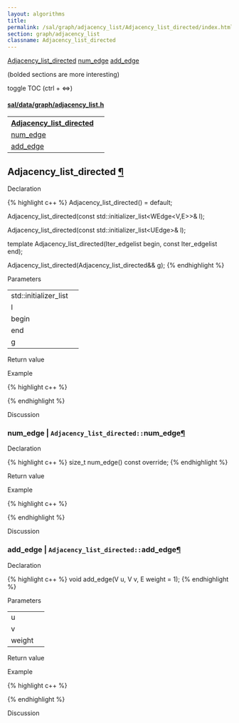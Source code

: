 ```yaml
---
layout: algorithms
title: 
permalink: /sal/graph/adjacency_list/Adjacency_list_directed/index.html
section: graph/adjacency_list
classname: Adjacency_list_directed
---
```


<div class="toc">
	<a class="toc-link toch2" href="#Adjacency_list_directed">Adjacency_list_directed</a>
	<a class="toc-link toch3" href="#num_edge">num_edge</a>
	<a class="toc-link toch3" href="#add_edge">add_edge</a>
<p class="toc-caption">(bolded sections are more interesting)</p>
<p class="toc-toggle">toggle TOC (ctrl + &#8660;)</p>
</div><div class="block">
<h4><a href="https://github.com/LemonPi/data/blob/master/graph/adjacency_list.h">sal/data/graph/adjacency_list.h</a>
</h4><table class="pretty">
<tr><th><a class="doc-list-name" href="#Adjacency_list_directed">Adjacency_list_directed</a></th><th></th></tr>
<tr><td><a class="doc-list-name" href="#num_edge">num_edge</a></td><td></td></tr>
<tr><td><a class="doc-list-name" href="#add_edge">add_edge</a></td><td></td></tr>
</table></div>



<h2 class="anchor doc-header">Adjacency_list_directed <a class="anchor-link" href="#Adjacency_list_directed" name="Adjacency_list_directed" title="permalink to section">&para;</a></h2>
<div class="block">

<p class="doc-section">Declaration</p>
{% highlight c++ %}
Adjacency_list_directed() = default;

Adjacency_list_directed(const std::initializer_list<WEdge<V,E>>& l);

Adjacency_list_directed(const std::initializer_list<UEdge<V>>& l);

template <typename Iter_edgelist>
Adjacency_list_directed(Iter_edgelist begin, const Iter_edgelist end);

Adjacency_list_directed(Adjacency_list_directed&& g);
{% endhighlight %}


<p class="doc-section">Parameters</p>
<table class="pretty">
<tr><td>std::initializer_list<WEdge<V</td><td></td></tr>
<tr><td>l</td><td></td></tr>
<tr><td>begin</td><td></td></tr>
<tr><td>end</td><td></td></tr>
<tr><td>g</td><td></td></tr>
</table>
<p class="doc-section">Return value</p>

<p class="doc-section">Example</p>
{% highlight c++ %}

{% endhighlight %}

<p class="doc-section">Discussion</p>
<div>
<p>
	
</p>
</div></div>





<h3 class="anchor doc-header">num_edge | <code class="qualifier">Adjacency_list_directed::</code>num_edge<a class="anchor-link" href="#num_edge" name="num_edge" title="permalink to section">&para;</a></h3>
<div class="block">

<p class="doc-section">Declaration</p>
{% highlight c++ %}
size_t num_edge() const override;
{% endhighlight %}
<p class="doc-section">Return value</p>

<p class="doc-section">Example</p>
{% highlight c++ %}

{% endhighlight %}

<p class="doc-section">Discussion</p>
<div>
<p>
	
</p>
</div></div>





<h3 class="anchor doc-header">add_edge | <code class="qualifier">Adjacency_list_directed::</code>add_edge<a class="anchor-link" href="#add_edge" name="add_edge" title="permalink to section">&para;</a></h3>
<div class="block">

<p class="doc-section">Declaration</p>
{% highlight c++ %}
void add_edge(V u, V v, E weight = 1);
{% endhighlight %}


<p class="doc-section">Parameters</p>
<table class="pretty">
<tr><td>u</td><td></td></tr>
<tr><td>v</td><td></td></tr>
<tr><td>weight</td><td></td></tr>
</table>
<p class="doc-section">Return value</p>

<p class="doc-section">Example</p>
{% highlight c++ %}

{% endhighlight %}

<p class="doc-section">Discussion</p>
<div>
<p>
	
</p>
</div></div>





